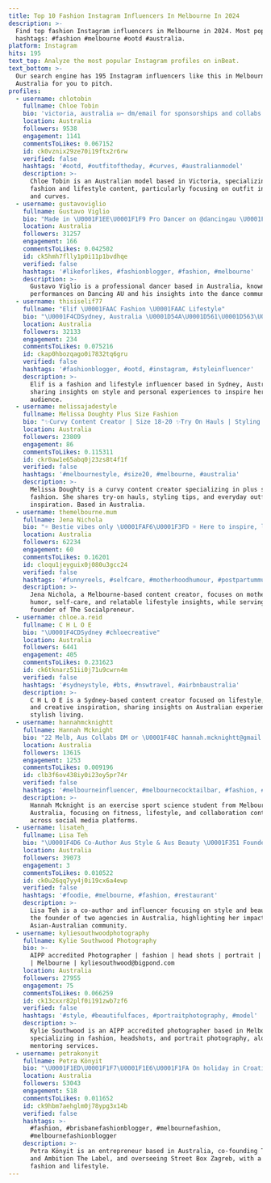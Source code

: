 ```yaml
---
title: Top 10 Fashion Instagram Influencers In Melbourne In 2024
description: >-
  Find top fashion Instagram influencers in Melbourne in 2024. Most popular
  hashtags: #fashion #melbourne #ootd #australia.
platform: Instagram
hits: 195
text_top: Analyze the most popular Instagram profiles on inBeat.
text_bottom: >-
  Our search engine has 195 Instagram influencers like this in Melbourne,
  Australia for you to pitch.
profiles:
  - username: chlotobin
    fullname: Chloe Tobin
    bio: 'victoria, australia ✉️~ dm/email for sponsorships and collabs'
    location: Australia
    followers: 9538
    engagement: 1141
    commentsToLikes: 0.067152
    id: ck0vznix29ze70i19ftx2r6rw
    verified: false
    hashtags: '#ootd, #outfitoftheday, #curves, #australianmodel'
    description: >-
      Chloe Tobin is an Australian model based in Victoria, specializing in
      fashion and lifestyle content, particularly focusing on outfit inspiration
      and curves.
  - username: gustavoviglio
    fullname: Gustavo Viglio
    bio: "Made in \U0001F1EE\U0001F1F9 Pro Dancer on @dancingau \U0001F4E7gustavoviglio@gmail.com"
    location: Australia
    followers: 31257
    engagement: 166
    commentsToLikes: 0.042502
    id: ck5hmh7flly1p0i11p1bvdhqe
    verified: false
    hashtags: '#likeforlikes, #fashionblogger, #fashion, #melbourne'
    description: >-
      Gustavo Viglio is a professional dancer based in Australia, known for his
      performances on Dancing AU and his insights into the dance community.
  - username: thisiselif77
    fullname: "Elif \U0001FAAC Fashion \U0001FAAC Lifestyle"
    bio: "\U0001F4CDSydney, Australia \U0001D54A\U0001D561\U0001D563\U0001D556\U0001D552\U0001D555 \U0001D55D\U0001D560\U0001D567\U0001D556 \U0001D568\U0001D559\U0001D556\U0001D563\U0001D556\U0001D556\U0001D567\U0001D556\U0001D563 \U0001D56A\U0001D560\U0001D566 \U0001D558\U0001D560 ツ\U0001F90D⚖ ♡\U00013080☾ ⋆⁺₊⋆ ☮︎ ๛ \U0001F4E7 thisiselif77@gmail.com"
    location: Australia
    followers: 32133
    engagement: 234
    commentsToLikes: 0.075216
    id: ckap0hbozqago0i7832tq6gru
    verified: false
    hashtags: '#fashionblogger, #ootd, #instagram, #styleinfluencer'
    description: >-
      Elif is a fashion and lifestyle influencer based in Sydney, Australia,
      sharing insights on style and personal experiences to inspire her
      audience.
  - username: melissajadestyle
    fullname: Melissa Doughty Plus Size Fashion
    bio: "✨Curvy Content Creator | Size 18-20 ✨Try On Hauls | Styling Tips ✨Everyday Style ✨Mum\U0001F495\U0001F499 \U0001F4CDMornington Peninsula, VIC \U0001F4E7Email: melissabovell@live.com.au"
    location: Australia
    followers: 23809
    engagement: 86
    commentsToLikes: 0.115311
    id: ckr0aw1e65abq0j23zs8t4f1f
    verified: false
    hashtags: '#melbournestyle, #size20, #melbourne, #australia'
    description: >-
      Melissa Doughty is a curvy content creator specializing in plus size
      fashion. She shares try-on hauls, styling tips, and everyday outfit
      inspiration. Based in Australia.
  - username: themelbourne.mum
    fullname: Jena Nichola
    bio: "☼ Bestie vibes only \U0001FAF6\U0001F3FD ☼ Here to inspire, laugh & keep it real ✨ ☼ Founder: @thesocialpreneur_ \U0001F469\U0001F3FB‍\U0001F4BB ☼ Enquiries: themelbourne.mum@outlook.com \U0001F48C"
    location: Australia
    followers: 62234
    engagement: 60
    commentsToLikes: 0.16201
    id: cloqu1jeyguix0j080u3gcc24
    verified: false
    hashtags: '#funnyreels, #selfcare, #motherhoodhumour, #postpartummum'
    description: >-
      Jena Nichola, a Melbourne-based content creator, focuses on motherhood
      humor, self-care, and relatable lifestyle insights, while serving as
      founder of The Socialpreneur.
  - username: chloe.a.reid
    fullname: C H L O E
    bio: "\U0001F4CDSydney #chloecreative"
    location: Australia
    followers: 6441
    engagement: 405
    commentsToLikes: 0.231623
    id: ck6tknarz51ii0j71u9cwrn4m
    verified: false
    hashtags: '#sydneystyle, #bts, #nswtravel, #airbnbaustralia'
    description: >-
      C H L O E is a Sydney-based content creator focused on lifestyle, travel,
      and creative inspiration, sharing insights on Australian experiences and
      stylish living.
  - username: hannahmcknightt
    fullname: Hannah Mcknight
    bio: "22 Melb, Aus Collabs DM or \U0001F48C hannah.mcknightt@gmail.com Tiktok - hannahmcknightt Exercise sport science student"
    location: Australia
    followers: 13615
    engagement: 1253
    commentsToLikes: 0.009196
    id: clb3f6ov438iy0i23oy5pr74r
    verified: false
    hashtags: '#melbourneinfluencer, #melbournecocktailbar, #fashion, #explorepage'
    description: >-
      Hannah Mcknight is an exercise sport science student from Melbourne,
      Australia, focusing on fitness, lifestyle, and collaboration content
      across social media platforms.
  - username: lisateh_
    fullname: Lisa Teh
    bio: "\U0001F4D6 Co-Author Aus Style & Aus Beauty \U0001F351 Founder @codiagency & @mooningagency \U0001F525 40U40 Most Influential Asian-Australians"
    location: Australia
    followers: 39073
    engagement: 3
    commentsToLikes: 0.010522
    id: ck0u26qq7yy4j0i19cx6a4ewp
    verified: false
    hashtags: '#foodie, #melbourne, #fashion, #restaurant'
    description: >-
      Lisa Teh is a co-author and influencer focusing on style and beauty, and
      the founder of two agencies in Australia, highlighting her impact on the
      Asian-Australian community.
  - username: kyliesouthwoodphotography
    fullname: Kylie Southwood Photography
    bio: >-
      AIPP accredited Photographer | fashion | head shots | portrait | mentoring
      | Melbourne | kyliesouthwood@bigpond.com
    location: Australia
    followers: 27955
    engagement: 75
    commentsToLikes: 0.066259
    id: ck13cxxr82plf0i191zwb7zf6
    verified: false
    hashtags: '#style, #beautifulfaces, #portraitphotography, #model'
    description: >-
      Kylie Southwood is an AIPP accredited photographer based in Melbourne,
      specializing in fashion, headshots, and portrait photography, along with
      mentoring services.
  - username: petrakonyit
    fullname: Petra Könyit
    bio: "\U0001F1ED\U0001F1F7\U0001F1E6\U0001F1FA On holiday in Croatia until Jan 2024 Co-founder @twoevolve Co-founder @ambitionthelabel Founder @streetboxzagreb"
    location: Australia
    followers: 53043
    engagement: 518
    commentsToLikes: 0.011652
    id: ck9hbm7aehglm0j78ypg3x14b
    verified: false
    hashtags: >-
      #fashion, #brisbanefashionblogger, #melbournefashion,
      #melbournefashionblogger
    description: >-
      Petra Könyit is an entrepreneur based in Australia, co-founding Two Evolve
      and Ambition The Label, and overseeing Street Box Zagreb, with a focus on
      fashion and lifestyle.
---
```


